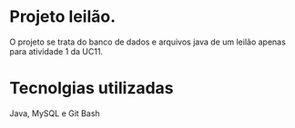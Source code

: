 # Projeto leilão.
O projeto se trata do banco de dados e arquivos java de um leilão apenas para atividade 1 da UC11.

# Tecnolgias utilizadas
Java, MySQL e Git Bash
